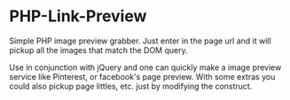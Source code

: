 PHP-Link-Preview
================
Simple PHP image preview grabber. Just enter in the page url and it will pickup all the images that match the DOM query.

Use in conjunction with jQuery and one can quickly make a image preview service like Pinterest, or facebook's page preview. With some extras you could also pickup page littles, etc. just by modifying the construct.
